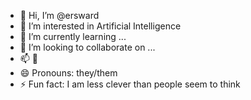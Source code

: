 - 👋 Hi, I’m @ersward
- 👀 I’m interested in Artificial Intelligence
- 🌱 I’m currently learning ...
- 👀 I’m looking to collaborate on ...
- 📫 👀
- 😄 Pronouns: they/them
- ⚡ Fun fact: I am less clever than people seem to think

<!---
ersward/ersward is a ✨ special ✨ repository because its `README.md` (this file) appears on your GitHub profile.
You can click the Preview link to take a look at your changes.
--->

